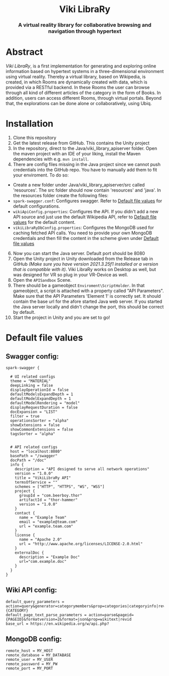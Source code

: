 <div align="center">
  <h1>Viki LibraRy<br><h3>A virtual reality library for collaborative browsing and navigation through hypertext</h3></h1> 
</div>

# Abstract
*Viki LibraRy*, is a first implementation for generating and exploring online information based on hypertext systems in a three-dimensional environment using virtual reality. Thereby a virtual library, based on Wikipedia, is created, in which Rooms are dynamically created with data, which is provided via a RESTful backend. In these Rooms the user can browse through all kind of different articles of the category in the form of Books. In addition, users can access different Rooms, through virtual portals. Beyond that, the explorations can be done alone or collaboratively, using Ubiq.

# Installation

1. Clone this repository
2. Get the latest release from GitHub. This contains the Unity project
3. In the repository, direct to the Java/viki_library_apiserver folder. Open the maven project with an IDE of your liking, install the Maven dependencies with e.g. `mvn install`.
4. There are config files missing in the Java project since we cannot push credentials into the GitHub repo. You have to manually add them to fit your enviroment. To do so:
- Create a new folder under Java/viki_library_apiserver/src called 'resources'. The src folder should now contain 'resources' and 'java'. In the resources folder create the following files:
- `spark-swagger.conf`: Configures swagger. Refer to [Default file values](#default-file-values) for default configurations.
- `wikiApiConfig.properties`: Configures the API. If you didn't add a new API source and just use the default Wikipedia API, refer to [Default file values](#default-file-values) for the default content.
- `vikiLibraRyDbConfig.properties`: Configures the MongoDB used for caching fetched API calls. You need to provide your own MongoDB credentials and then fill the content in the scheme given under [Default file values](#default-file-values)
6. Now you can start the Java server. Default port should be 8080
7. Open the Unity project in Unity downloaded from the Release tab in GitHub *(Make sure you have version 2021.3.25f1 installed or a version that is compatible with it)*. Viki LibraRy works on Desktop as well, but was designed for VR so plug in your VR-Device as well.
8. Open the `APISandbox` Scene.
9. There should be a gameobject `Enviroment\ScriptHolder`. In that gameobject, a script is attached with a property called "API Parameters". Make sure that the API Parameters 'Element 1' is correctly set. It should contain the base url for the afore started Java web server. If you started the Java server locally and didn't change the port, this should be correct by default.
10. Start the project in Unity and you are set to go!

# Default file values

## Swagger config:
```
spark-swagger {

  # UI related configs
  theme = "MATERIAL"
  deepLinking = false
  displayOperationId = false
  defaultModelsExpandDepth = 1
  defaultModelExpandDepth = 1
  defaultModelRendering = "model"
  displayRequestDuration = false
  docExpansion = "LIST"
  filter = true
  operationsSorter = "alpha"
  showExtensions = false
  showCommonExtensions = false
  tagsSorter = "alpha"


  # API related configs
  host = "localhost:8080"
  basePath = "/swagger"
  docPath = "/doc"
  info {
    description = "API designed to serve all network operations"
    version = "1.0.0"
    title = "VikiLibraRy API"
    termsOfService = ""
    schemes = ["HTTP", "HTTPS", "WS", "WSS"]
    project {
      groupId = "com.beerboy.thor"
      artifactId = "thor-hammer"
      version = "1.0.0"
    }
    contact {
      name = "Example Team"
      email = "example@team.com"
      url = "example.team.com"
    }
    license {
      name = "Apache 2.0"
      url = "http://www.apache.org/licenses/LICENSE-2.0.html"
    }
    externalDoc {
      description = "Example Doc"
      url="com.example.doc"
    }
  }
}
```

## Wiki API config:
```
default_query_parameters = action=query&generator=categorymembers&prop=categories|categoryinfo|revisions&cllimit=max&gcmlimit=max&format=json&gcmtitle=Category:{CATEGORY}
default_page_text_parse_parameters = action=parse&pageid={PAGEID}&formatversion=2&format=json&prop=wikitext|revid
base_url = https://en.wikipedia.org/w/api.php?
```

## MongoDB config:
```
remote_host = MY_HOST
remote_database = MY_DATABASE
remote_user = MY_USER
remote_password = MY_PW
remote_port = MY_PORT
```
